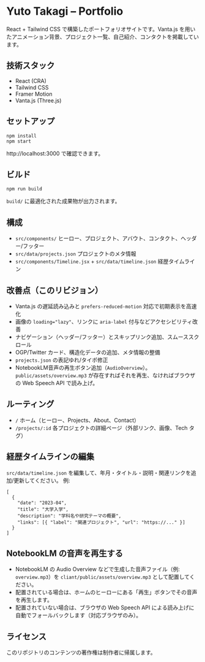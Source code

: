 # Yuto Takagi – Portfolio

React + Tailwind CSS で構築したポートフォリオサイトです。Vanta.js を用いたアニメーション背景、プロジェクト一覧、自己紹介、コンタクトを掲載しています。

## 技術スタック

- React (CRA)
- Tailwind CSS
- Framer Motion
- Vanta.js (Three.js)

## セットアップ

```
npm install
npm start
```

http://localhost:3000 で確認できます。

## ビルド

```
npm run build
```

`build/` に最適化された成果物が出力されます。

## 構成

- `src/components/` ヒーロー、プロジェクト、アバウト、コンタクト、ヘッダー/フッター
- `src/data/projects.json` プロジェクトのメタ情報
- `src/components/Timeline.jsx` + `src/data/timeline.json` 経歴タイムライン

## 改善点（このリビジョン）

- Vanta.js の遅延読み込みと `prefers-reduced-motion` 対応で初期表示を高速化
- 画像の `loading="lazy"`、リンクに `aria-label` 付与などアクセシビリティ改善
- ナビゲーション（ヘッダー/フッター）とスキップリンク追加、スムーススクロール
- OGP/Twitter カード、構造化データの追加、メタ情報の整備
- `projects.json` の表記ゆれ/タイポ修正
 - NotebookLM音声の再生ボタン追加（`AudioOverview`）。`public/assets/overview.mp3` が存在すればそれを再生、なければブラウザの Web Speech API で読み上げ。

## ルーティング

- `/` ホーム（ヒーロー、Projects、About、Contact）
- `/projects/:id` 各プロジェクトの詳細ページ（外部リンク、画像、Tech タグ）

## 経歴タイムラインの編集

`src/data/timeline.json` を編集して、年月・タイトル・説明・関連リンクを追加/更新してください。
例:

```
[
  {
    "date": "2023-04",
    "title": "大学入学",
    "description": "学科名や研究テーマの概要",
    "links": [{ "label": "関連プロジェクト", "url": "https://..." }]
  }
]
```

## NotebookLM の音声を再生する

- NotebookLM の Audio Overview などで生成した音声ファイル（例: `overview.mp3`）を `cliant/public/assets/overview.mp3` として配置してください。
- 配置されている場合は、ホームのヒーローにある「再生」ボタンでその音声を再生します。
- 配置されていない場合は、ブラウザの Web Speech API による読み上げに自動でフォールバックします（対応ブラウザのみ）。

## ライセンス

このリポジトリのコンテンツの著作権は制作者に帰属します。
